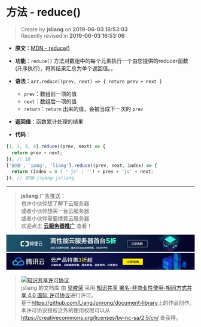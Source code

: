 方法 - reduce()
===

> Create by **jsliang** on **2019-06-03 16:53:03**  
> Recently revised in **2019-06-03 16:53:06**

* **原文**：[MDN - reduce()](https://developer.mozilla.org/zh-CN/docs/Web/JavaScript/Reference/Global_Objects/Array/Reduce)

* **功能**：`reduce()` 方法对数组中的每个元素执行一个由您提供的reducer函数(升序执行)，将其结果汇总为单个返回值。。

* **语法**：`arr.reduce((prev, next) => { return prev + next }`
  * `prev`：数组前一项的值
  * `next`：数组后一项的值
  * `return`：`return` 出来的值，会被当成下一次的 `prev`

* **返回值**：函数累计处理的结果

* **代码**：

```js
[1, 2, 3, 4].reduce((prev, next) => {
  return prev + next;
}); // 10
['前端', 'pang', 'liang'].reduce((prev, next, index) => {
  return (index = 0 ? '-js' : '') + prev + 'js' + next;
}); // 前端-jspang-jsliang
```

---

> **jsliang** 广告推送：  
> 也许小伙伴想了解下云服务器  
> 或者小伙伴想买一台云服务器  
> 或者小伙伴需要续费云服务器  
> 欢迎点击 **[云服务器推广](https://github.com/LiangJunrong/document-library/blob/master/other-library/Monologue/%E7%A8%B3%E9%A3%9F%E8%89%B0%E9%9A%BE.md)** 查看！

[![图](../../../public-repertory/img/z-small-seek-ali-3.jpg)](https://promotion.aliyun.com/ntms/act/qwbk.html?userCode=w7hismrh)
[![图](../../../public-repertory/img/z-small-seek-tencent-2.jpg)](https://cloud.tencent.com/redirect.php?redirect=1014&cps_key=49f647c99fce1a9f0b4e1eeb1be484c9&from=console)

> <a rel="license" href="http://creativecommons.org/licenses/by-nc-sa/4.0/"><img alt="知识共享许可协议" style="border-width:0" src="https://i.creativecommons.org/l/by-nc-sa/4.0/88x31.png" /></a><br /><span xmlns:dct="http://purl.org/dc/terms/" property="dct:title">jsliang 的文档库</span> 由 <a xmlns:cc="http://creativecommons.org/ns#" href="https://github.com/LiangJunrong/document-library" property="cc:attributionName" rel="cc:attributionURL">梁峻荣</a> 采用 <a rel="license" href="http://creativecommons.org/licenses/by-nc-sa/4.0/">知识共享 署名-非商业性使用-相同方式共享 4.0 国际 许可协议</a>进行许可。<br />基于<a xmlns:dct="http://purl.org/dc/terms/" href="https://github.com/LiangJunrong/document-library" rel="dct:source">https://github.com/LiangJunrong/document-library</a>上的作品创作。<br />本许可协议授权之外的使用权限可以从 <a xmlns:cc="http://creativecommons.org/ns#" href="https://creativecommons.org/licenses/by-nc-sa/2.5/cn/" rel="cc:morePermissions">https://creativecommons.org/licenses/by-nc-sa/2.5/cn/</a> 处获得。